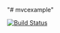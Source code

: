 "# mvcexample"  

[![Build Status](https://travis-ci.org/softchib/mvcexample.svg?branch=master)](https://travis-ci.org/softchib/mvcexample)
